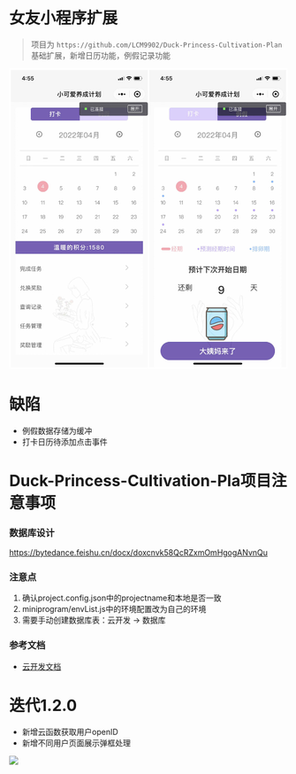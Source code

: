 # 女友小程序扩展
>项目为 `https://github.com/LCM9902/Duck-Princess-Cultivation-Plan`基础扩展，新增日历功能，例假记录功能

![](./miniprogram/images/3.jpg)

# 缺陷
- 例假数据存储为缓冲
- 打卡日历待添加点击事件

# Duck-Princess-Cultivation-Pla项目注意事项
### 数据库设计
https://bytedance.feishu.cn/docx/doxcnvk58QcRZxmOmHgogANvnQu

### 注意点
1. 确认project.config.json中的projectname和本地是否一致
2. miniprogram/envList.js中的环境配置改为自己的环境
3. 需要手动创建数据库表：云开发 -> 数据库

### 参考文档

- [云开发文档](https://developers.weixin.qq.com/miniprogram/dev/wxcloud/basis/getting-started.html)

# 迭代1.2.0
- 新增云函数获取用户openID
- 新增不同用户页面展示弹框处理

![](./miniprogram/images/1.png)
